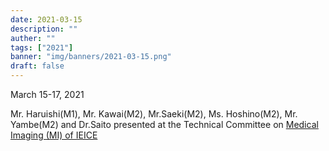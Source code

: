 ```yaml
---
date: 2021-03-15
description: ""
auther: ""
tags: ["2021"]
banner: "img/banners/2021-03-15.png"
draft: false
---
```


March 15-17, 2021​

Mr. Haruishi(M1), Mr. Kawai(M2), Mr.Saeki(M2), Ms. Hoshino(M2), Mr. Yambe(M2) and Dr.Saito presented at the Technical Committee on [Medical Imaging (MI) of IEICE](https://www.ieice.org/ken/program/index.php?mode=program&tgs_regid=9efb9b3f3db616f74d2c5cbfdd46e2bef81e99486af6721adafde5e5e669adfc&tgid=IEICE-MI&layout=&lang=eng)
<!--more-->